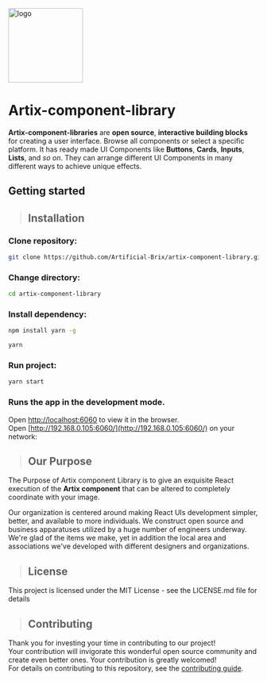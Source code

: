 <img src="https://www.pngarts.com/files/3/Letter-A-PNG-High-Quality-Image.png" alt="logo" height="150"/>

# **Artix-component-library**

**Artix-component-libraries** are **open source**, **interactive building blocks** for creating a user interface. Browse all components or select a specific platform. It has ready made UI Components like **Buttons**, **Cards**, **Inputs**, **Lists**, and _so on_. They can arrange different UI Components in many different ways to achieve unique effects.

## Getting started

> ## Installation

### Clone repository:

```sh
git clone https://github.com/Artificial-Brix/artix-component-library.git
```

### Change directory:

```sh
cd artix-component-library
```

### Install dependency:

```sh
npm install yarn -g
```
```sh
yarn
```

### Run project:

```sh
yarn start
```

### Runs the app in the development mode.

Open [http://localhost:6060](http://localhost:6060) to view it in the browser.\
Open [http://192.168.0.105:6060/](http://192.168.0.105:6060/) on your network:

> ## Our Purpose

The Purpose of Artix component Library is to give an exquisite React execution of the **Artix component** that can be altered to completely coordinate with your image.

Our organization is centered around making React UIs development simpler, better, and available to more individuals. We construct open source and business apparatuses utilized by a huge number of engineers underway. We're glad of the items we make, yet in addition the local area and associations we've developed with different designers and organizations.

> ## License

This project is licensed under the MIT License - see the LICENSE.md file for details

> ## Contributing

Thank you for investing your time in contributing to our project!<br>
Your contribution will invigorate this wonderful open source community and create even better ones. Your contribution is greatly welcomed!<br>
For details on contributing to this repository, see the [contributing guide](CONTRIBUTING.md).

